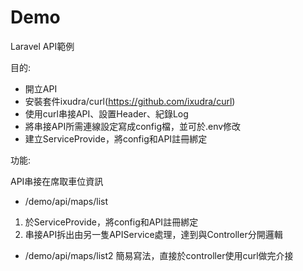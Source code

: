 # Demo
Laravel API範例

目的:
- 開立API
- 安裝套件ixudra/curl(https://github.com/ixudra/curl)
- 使用curl串接API、設置Header、紀錄Log
- 將串接API所需連線設定寫成config檔，並可於.env修改
- 建立ServiceProvide，將config和API註冊綁定

功能:

API串接在席取車位資訊

- /demo/api/maps/list
1. 於ServiceProvide，將config和API註冊綁定
2. 串接API拆出由另一隻APIService處理，達到與Controller分開邏輯

- /demo/api/maps/list2
簡易寫法，直接於controller使用curl做完介接

